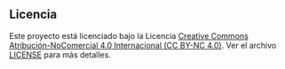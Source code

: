 ## Licencia

Este proyecto está licenciado bajo la Licencia [Creative Commons Atribución-NoComercial 4.0 Internacional (CC BY-NC 4.0)](https://creativecommons.org/licenses/by-nc/4.0/). Ver el archivo [LICENSE](LICENSE) para más detalles.
